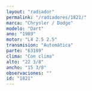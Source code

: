 ```yaml
---
layout: "radiador"
permalink: "/radiadores/1821/"
marca: "Chrysler / Dodge"
modelo: "Dart"
ano: "1989"
motor: "L4 2.5 2.5"
transmision: "Automática"
parte: "63189"
clima: "Con clima"
alto: "22 3/8"
ancho: "15 3/8"
observaciones: ""
id: "1821"
---
```


